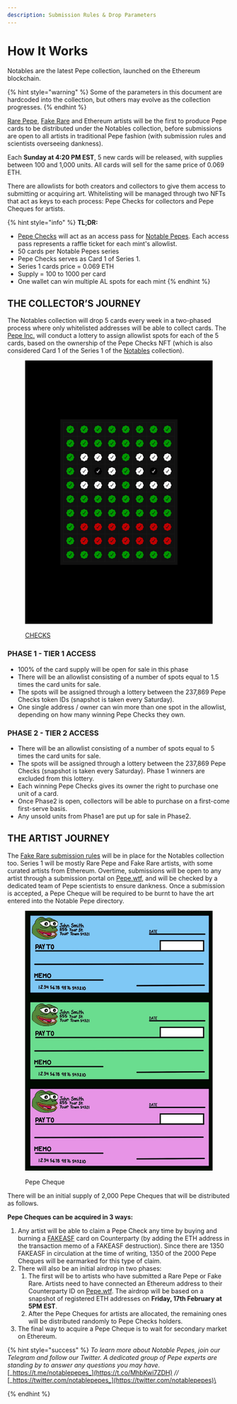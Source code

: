 ```yaml
---
description: Submission Rules & Drop Parameters
---
```


# How It Works

Notables are the latest Pepe collection, launched on the Ethereum blockchain.

{% hint style="warning" %}
Some of the parameters in this document are hardcoded into the collection, but others may evolve as the collection progresses.
{% endhint %}

[Rare Pepe](../../chapter-2-the-rare-pepe-project/the-rare-pepe-blockchain-project/), [Fake Rare](../../chapter-2-the-rare-pepe-project/fake-rares-and-dank-rares/fake-rare-artists.md) and Ethereum artists will be the first to produce Pepe cards to be distributed under the Notables collection, before submissions are open to all artists in traditional Pepe fashion (with submission rules and scientists overseeing dankness).&#x20;

Each **Sunday at 4:20 PM EST**, 5 new cards will be released, with supplies between 100 and 1,000 units. All cards will sell for the same price of 0.069 ETH.&#x20;

There are allowlists for both creators and collectors to give them access to submitting or acquiring art. Whitelisting will be managed through two NFTs that act as keys to each process: Pepe Checks for collectors and Pepe Cheques for artists.

{% hint style="info" %}
**TL;DR:**

* [Pepe Checks](https://pepe.wtf/asset/Pepe-Checks) will act as an access pass for [Notable Pepes](https://twitter.com/notablepepes). Each access pass represents a raffle ticket for each mint's allowlist.
* 50 cards per Notable Pepes series
* Pepe Checks serves as Card 1 of Series 1.
* Series 1 cards price = 0.069 ETH
* Supply = 100 to 1000 per card
* One wallet can win multiple AL spots for each mint
{% endhint %}

## THE COLLECTOR’S JOURNEY

The Notables collection will drop 5 cards every week in a two-phased process where only whitelisted addresses will be able to collect cards. The [Pepe Inc.](../pepe-inc..md) will conduct a lottery to assign allowlist spots for each of the 5 cards, based on the ownership of the Pepe Checks NFT (which is also considered Card 1 of the Series 1 of the [Notables](https://pepe.wtf/collection/Notable-Pepes) collection).

<figure><img src="../../.gitbook/assets/CHECKS.png" alt=""><figcaption><p><a href="https://pepe.wtf/asset/CHECKS">CHECKS</a></p></figcaption></figure>

### PHASE 1 - TIER 1 ACCESS

* 100% of the card supply will be open for sale in this phase
* There will be an allowlist consisting of a number of spots equal to 1.5 times the card units for sale.
* The spots will be assigned through a lottery between the 237,869 Pepe Checks token IDs (snapshot is taken every Saturday).
* One single address / owner can win more than one spot in the allowlist, depending on how many winning Pepe Checks they own.&#x20;

### PHASE 2 - TIER 2 ACCESS

* There will be an allowlist consisting of a number of spots equal to 5 times the card units for sale.
* The spots will be assigned through a lottery between the 237,869 Pepe Checks (snapshot is taken every Saturday). Phase 1 winners are excluded from this lottery.
* Each winning Pepe Checks gives its owner the right to purchase one unit of a card.
* Once Phase2 is open, collectors will be able to purchase on a first-come first-serve basis.
* Any unsold units from Phase1 are put up for sale in Phase2.

## THE ARTIST JOURNEY

The [Fake Rare submission rules](../../chapter-2-the-rare-pepe-project/fake-rares-and-dank-rares/fake-rares-submission-rules.md) will be in place for the Notables collection too. Series 1 will be mostly Rare Pepe and Fake Rare artists, with some curated artists from Ethereum. Overtime, submissions will be open to any artist through a submission portal on [Pepe.wtf](https://pepe.wtf), and will be checked by a dedicated team of Pepe scientists to ensure dankness. Once a submission is accepted, a Pepe Cheque will be required to be burnt to have the art entered into the Notable Pepe directory.

<figure><img src="../../.gitbook/assets/Pepe Cheques.jpeg" alt=""><figcaption><p>Pepe Cheque</p></figcaption></figure>

There will be an initial supply of 2,000 Pepe Cheques that will be distributed as follows.

**Pepe Cheques can be acquired in 3 ways:**

1. Any artist will be able to claim a Pepe Check any time by buying and burning a [FAKEASF](https://pepe.wtf/asset/FAKEASF) card on Counterparty (by adding the ETH address in the transaction memo of a FAKEASF destruction). Since there are 1350 FAKEASF in circulation at the time of writing, 1350 of the 2000 Pepe Cheques will be earmarked for this type of claim.
2. There will also be an initial airdrop in two phases:
   1. The first will be to artists who have submitted a Rare Pepe or Fake Rare. Artists need to have connected an Ethereum address to their Counterparty ID on [Pepe.wtf](https://pepe.wtf). The airdrop will be based on a snapshot of registered ETH addresses on **Friday, 17th February at 5PM EST**.
   2. After the Pepe Cheques for artists are allocated, the remaining ones will be distributed randomly to Pepe Checks holders.
3. The final way to acquire a Pepe Cheque is to wait for secondary market on Ethereum.

{% hint style="success" %}
_To learn more about Notable Pepes, join our Telegram and follow our Twitter. A dedicated group of Pepe experts are standing by to answer any questions you may have._ [_https://t.me/notablepepes_](https://t.co/MhbKwi7ZDH) _//_ [_https://twitter.com/notablepepes_](https://twitter.com/notablepepes)\

{% endhint %}
